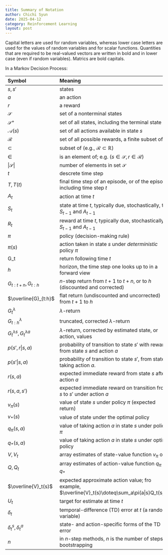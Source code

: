 ```yaml
---
title: Summary of Notation
author: Chichi Syun
date: 2025-04-12
category: Reinforcement Learning
layout: post
---
```

 
  
Capital letters are used for random variables, whereas lower case letters are used for the values of random variables and for scalar functions. Quantities that are required to be real-valued vectors are written in bold and in lower case (even if random variables). Matrics are bold capitals.  
  

In a Markov Decision Process:  
  
| Symbol             | Meaning                                                                                       |
|:-------------------|:----------------------------------------------------------------------------------------------|
| $s, s'$  | states                                                                           |
| $a$  | an action                                                                          |
| $r$ | a reward                                                                           |
| $\mathcal{S}$      | set of a nonterminal states |
| $\mathcal{S}^+$| set of all states, including the terminal state|
|$\mathcal{A}(s)$| set of all actions available in state $s$|
|$\mathcal{R}$| set of all possible rewards, a finite subset of $\mathbb{R}$|
| $\subset$| subset of (e.g., $\mathcal{R}\subset\mathbb{R}$)|
| $\in$| is an element of; e.g. ($s\in\mathcal{S}, r\in\mathcal{R}$)|
|$\|\mathcal{S}\|$| number of elements in set $\mathcal{S}$|
|$t$| descrete time step|
|$T, T(t)$| final time step of an episode, or of the episode including time step $t$ |
|$A_t$| action at time $t$|
|$S_t$| state at time $t$, typically due, stochastically, to $S_{t-1}$ and $A_{t-1}$|
|$R_t$| reward at time $t$, typically due, stochastically, to $S_{t-1}$ and $A_{t-1}$| 
|$\pi$| policy (decision-making rule)|
|$\pi(s)$| action taken in state $s$ under *deterministic* policy $\pi$|
|G_t| return following time $t$|
|$h$| horizon, the time step one looks up to in a forward view|
|$G_{t:t+n}, G_{t:h}$| $n$-step return from $t+1$ to $t+n$, or to $h$ (discounted and corrected)|
|$\overline{G}_{t:h}$| flat return (undiscounted and uncorrected) from $t+1$ to $h$|
|$G_t^\lambda$| $\lambda$-return|
|$G_{t:h}^\lambda$| truncated, corrected $\lambda$-return|
|$G_t^{\lambda s}, G_t^{\lambda a}$| $\lambda$-return, corrected by estimated state, or action, values|
|$p(s',r\|s,a)$| probability of transition to state $s'$ with reward $r$, from state $s$ and action $a$|
|$p(s'\|s,a)$| probability of transition to state $s'$, from state $s$ taking action $a$.|
|$r(s,a)$| expected immediate reward from state $s$ after action $a$|
|$r(s,a,s')$| expected immediate reward on transition from $s$ to $s'$ under action $a$|
|$v_\pi(s)$| value of state $s$ under policy $\pi$ (expected return)|
|$v_*(s)$| value of state under the optimal policy|
|$q_\pi(s,a)$| value of taking action $a$ in state $s$ under policy $\pi$|
|$q_*(s,a)$| value of taking action $a$ in state $s$ under optimal policy|
|$V, V_t$| array estimates of state-value function $v_\pi$ or $v_*$|
|$Q, Q_t$| array estimates of action-value function $q_\pi$ or $q_*$|
|$\overline{V}_t(s)$| expected approximate action value; fro example, $\overline{V}_t(s)\doteq\sum_a\pi(a\|s)Q_t(s,a)$|
|$U_t$| target for estimate at time $t$|
|$\delta_t$| temporal-difference (TD) error at $t$ (a random variable)|
|$\delta_t^s, \delta_t^a$| state- and action-specific forms of the TD error|
|$n$| in $n$-step methods, $n$ is the number of steps of bootstrapping


